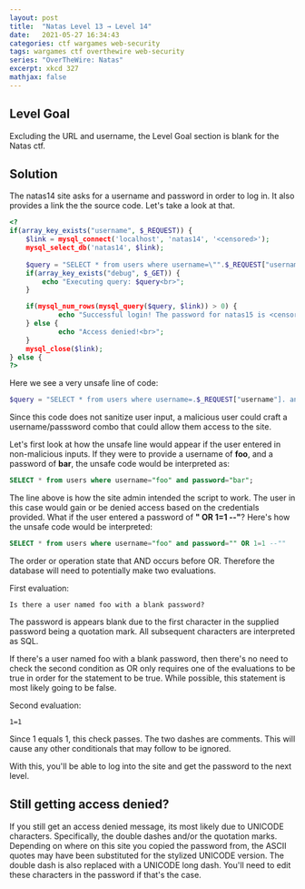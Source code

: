 ```yaml
---
layout: post
title:  "Natas Level 13 → Level 14"
date:   2021-05-27 16:34:43
categories: ctf wargames web-security
tags: wargames ctf overthewire web-security
series: "OverTheWire: Natas"
excerpt: xkcd 327
mathjax: false
---
```


## Level Goal
Excluding the URL and username, the Level Goal section is blank for the Natas ctf.


## Solution
The natas14 site asks for a username and password in order to log in. It also provides a link the the source code.  Let's take a look at that.

```php
<?
if(array_key_exists("username", $_REQUEST)) {
    $link = mysql_connect('localhost', 'natas14', '<censored>');
    mysql_select_db('natas14', $link);
    
    $query = "SELECT * from users where username=\"".$_REQUEST["username"]."\" and password=\"".$_REQUEST["password"]."\"";
    if(array_key_exists("debug", $_GET)) {
        echo "Executing query: $query<br>";
    }

    if(mysql_num_rows(mysql_query($query, $link)) > 0) {
            echo "Successful login! The password for natas15 is <censored><br>";
    } else {
            echo "Access denied!<br>";
    }
    mysql_close($link);
} else {
?> 
```

Here we see a very unsafe line of code:
```php
$query = "SELECT * from users where username=.$_REQUEST["username"]. and password=.$_REQUEST["password"]."; 
```

Since this code does not sanitize user input, a malicious user could craft a username/passsword combo that could allow them access to the site. 

Let's first look at how the unsafe line would appear if the user entered in non-malicious inputs. If they were to provide a username of **foo**, and a password of **bar**, the unsafe code would be interpreted as:

```sql
SELECT * from users where username="foo" and password="bar";
```

The line above is how the site admin intended the script to work. The user in this case would gain or be denied access based on the credentials provided. What if the user entered a password of **" OR 1=1 --"**? Here's how the unsafe code would be interpreted:

```sql
SELECT * from users where username="foo" and password="" OR 1=1 --""
```

The order or operation state that AND occurs before OR. Therefore the database will need to potentially make two evaluations.

First evaluation:
```
Is there a user named foo with a blank password?
```

The password is appears blank due to the first character in the supplied password being a quotation mark. All subsequent characters are interpreted as SQL.

If there's a user named foo with a blank password, then there's no need to check the second condition as OR only requires one of the evaluations to be true in order for the statement to be true. While possible, this statement is most likely going to be false.

Second evaluation:
```
1=1
```

Since 1 equals 1, this check passes.  The two dashes are comments. This will cause any other conditionals that may follow to be ignored.

With this, you'll be able to log into the site and get the password to the next level. 

## Still getting access denied?
If you still get an access denied message, its most likely due to UNICODE characters. Specifically, the double dashes and/or the quotation marks. Depending on where on this site you copied the password from, the ASCII quotes may have been substituted for the stylized UNICODE version. The double dash is also replaced with a UNICODE long dash. You'll need to edit these characters in the password if that's the case.